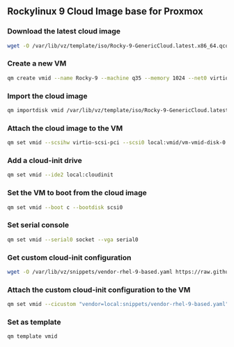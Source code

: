 ## Rockylinux 9 Cloud Image base for Proxmox

### Download the latest cloud image

```bash
wget -O /var/lib/vz/template/iso/Rocky-9-GenericCloud.latest.x86_64.qcow2 https://download.rockylinux.org/pub/rocky/9/images/x86_64/Rocky-9-GenericCloud.latest.x86_64.qcow2
```

### Create a new VM

```bash
qm create vmid --name Rocky-9 --machine q35 --memory 1024 --net0 virtio,bridge=vmbr0
```

### Import the cloud image

```bash
qm importdisk vmid /var/lib/vz/template/iso/Rocky-9-GenericCloud.latest.x86_64.qcow2 local
```

### Attach the cloud image to the VM

```bash
qm set vmid --scsihw virtio-scsi-pci --scsi0 local:vmid/vm-vmid-disk-0.raw
```

### Add a cloud-init drive

```bash
qm set vmid --ide2 local:cloudinit
```

### Set the VM to boot from the cloud image

```bash
qm set vmid --boot c --bootdisk scsi0
```

### Set serial console

```bash
qm set vmid --serial0 socket --vga serial0
```

### Get custom cloud-init configuration

```bash
wget -O /var/lib/vz/snippets/vendor-rhel-9-based.yaml https://raw.githubusercontent.com/Script47ph/Linux-Docs/main/Linux/Setup/Debian/Private-Cloud/Proxmox-Virtual-Environment/cloud-init/rhel-based/vendor-rhel-9-based.yml
```

### Attach the custom cloud-init configuration to the VM

```bash
qm set vmid --cicustom "vendor=local:snippets/vendor-rhel-9-based.yaml"
```

### Set as template

```bash
qm template vmid
```